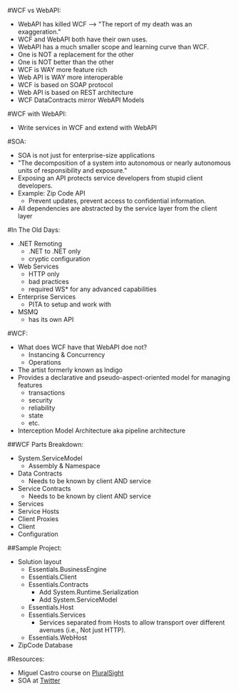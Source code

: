#WCF vs WebAPI:
* WebAPI has killed WCF --> "The report of my death was an exaggeration."
* WCF and WebAPI both have their own uses.
* WebAPI has a much smaller scope and learning curve than WCF.
* One is NOT a replacement for the other
* One is NOT better than the other
* WCF is WAY more feature rich
* Web API is WAY more interoperable
* WCF is based on SOAP protocol
* Web API is based on REST architecture
* WCF DataContracts mirror WebAPI Models

#WCF with WebAPI:
* Write services in WCF and extend with WebAPI

#SOA:
* SOA is not just for enterprise-size applications
* "The decomposition of a system into autonomous or nearly autonomous units of responsibility and exposure."
* Exposing an API protects service developers from stupid client developers.
* Example: Zip Code API
     - Prevent updates, prevent access to confidential information.
* All dependencies are abstracted by the service layer from the client layer

#In The Old Days:
* .NET Remoting
     - .NET to .NET only
     - cryptic configuration
* Web Services
     - HTTP only
     - bad practices
     - required WS* for any advanced capabilities
* Enterprise Services
     - PITA to setup and work with
* MSMQ
     - has its own API

#WCF:
* What does WCF have that WebAPI doe not?
     - Instancing & Concurrency
     - Operations
* The artist formerly known as Indigo
* Provides a declarative and pseudo-aspect-oriented model for managing features
     - transactions
     - security
     - reliability
     - state
     - etc.
* Interception Model Architecture aka pipeline architecture

##WCF Parts Breakdown:
* System.ServiceModel
     - Assembly & Namespace
* Data Contracts
     - Needs to be known by client AND service
* Service Contracts
     - Needs to be known by client AND service
* Services
* Service Hosts
* Client Proxies
* Client
* Configuration

##Sample Project:
* Solution layout
     - Essentials.BusinessEngine
     - Essentials.Client
     - Essentials.Contracts
          - Add System.Runtime.Serialization
          - Add System.ServiceModel
     - Essentials.Host
     - Essentials.Services
          - Services separated from Hosts to allow transport over different avenues (i.e., Not just HTTP).
     - Essentials.WebHost
* ZipCode Database
     
#Resources:
* Miguel Castro course on [PluralSight](wwww.pluralsight.com)
* SOA at [Twitter]()
